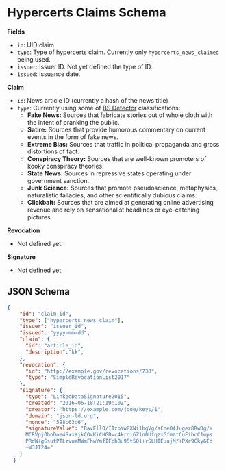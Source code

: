 # Hypercerts Claims Schema

**Fields**

- `id`: UID:claim
- `type`: Type of hypercerts claim. Currently only `hypercerts_news_claimed` being used.
- `issuer`: Issuer ID. Not yet defined the type of ID.
- `issued`: Issuance date.

**Claim**
- `id`: News article ID (currently a hash of the news title)
- `type`: Currently using some of [BS Detector](https://github.com/bs-detector/bs-detector) classifications:
    -   **Fake News:** Sources that fabricate stories out of whole cloth with the intent of pranking the public.
    -   **Satire:** Sources that provide humorous commentary on current events in the form of fake news.
    -   **Extreme Bias:** Sources that traffic in political propaganda and gross distortions of fact.
    -   **Conspiracy Theory:** Sources that are well-known promoters of kooky conspiracy theories.
    -   **State News:** Sources in repressive states operating under government sanction.
    -   **Junk Science:** Sources that promote pseudoscience, metaphysics, naturalistic fallacies, and other scientifically dubious claims.
    -   **Clickbait:** Sources that are aimed at generating online advertising revenue and rely on sensationalist headlines or eye-catching pictures.

**Revocation**
- Not defined yet.

**Signature**
- Not defined yet.

## JSON Schema
```json
{
    "id": "claim_id",
    "type": ["hypercerts_news_claim"],
    "issuer": "issuer_id",
    "issued": "yyyy-mm-dd",
    "claim": {
      "id": "article_id",
      "description":"kk",
    },
    "revocation": {
      "id": "http://example.gov/revocations/738",
      "type": "SimpleRevocationList2017"
    },
    "signature": {
      "type": "LinkedDataSignature2015",
      "created": "2016-06-18T21:19:10Z",
      "creator": "https://example.com/jdoe/keys/1",
      "domain": "json-ld.org",
      "nonce": "598c63d6",
      "signatureValue": "BavEll0/I1zpYw8XNi1bgVg/sCneO4Jugez8RwDg/+
      MCRVpjOboDoe4SxxKjkCOvKiCHGDvc4krqi6Z1n0UfqzxGfmatCuFibcC1wps
      PRdW+gGsutPTLzvueMWmFhwYmfIFpbBu95t501+rSLHIEuujM/+PXr9Cky6Ed
      +W3JT24="
    }
  }
```

